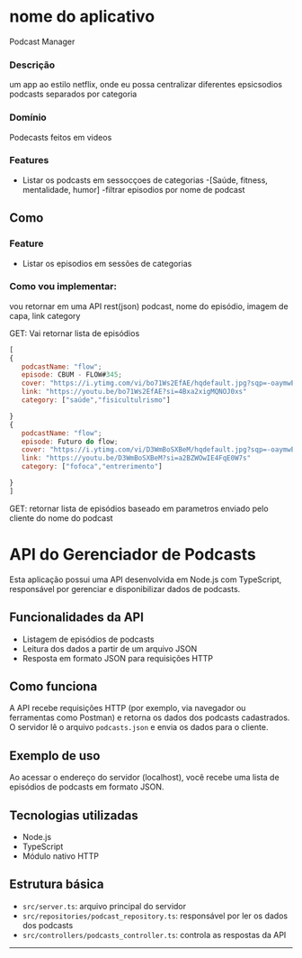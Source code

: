 # nome do aplicativo
Podcast Manager

### Descrição
um app ao estilo netflix, onde eu possa centralizar diferentes epsicsodios podcasts separados por categoria

### Domínio
Podecasts feitos em videos 

### Features
- Listar os podcasts em sessocçoes de categorias 
 -[Saúde, fitness, mentalidade, humor]
 -filtrar episodios por nome de podcast

 ## Como
 ### Feature
 - Listar os episodios em sessões de categorias
### Como vou implementar:
vou retornar em uma API rest(json) podcast, nome do episódio, imagem de capa, link category

GET: Vai retornar lista de episódios

 ```js
 [
 {
    podcastName: "flow";
    episode: CBUM - FLOW#345;
    cover: "https://i.ytimg.com/vi/bo71Ws2EfAE/hqdefault.jpg?sqp=-oaymwEnCNACELwBSFryq4qpAxkIARUAAIhCGAHYAQHiAQoIGBACGAY4AUAB&rs=AOn4CLDhynuXLhuUv_Yr6PTv5hnNX3S3zw"
    link: "https://youtu.be/bo71Ws2EfAE?si=4Bxa2xigMQNOJ0xs"
    category: ["saúde","fisicultulrismo"]

 }
 {
    podcastName: "flow";
    episode: Futuro do flow;
    cover: "https://i.ytimg.com/vi/D3WmBoSXBeM/hqdefault.jpg?sqp=-oaymwEnCNACELwBSFryq4qpAxkIARUAAIhCGAHYAQHiAQoIGBACGAY4AUAB&rs=AOn4CLCRxIRIlCSD3ZksoDLSl4toUa7ALA"
    link: "https://youtu.be/D3WmBoSXBeM?si=a2BZWOwIE4FqE0W7s"
    category: ["fofoca","entrerimento"]

 }
 ]
 ```
GET: retornar lista de episódios baseado em parametros enviado pelo cliente do nome do podcast

# API do Gerenciador de Podcasts

Esta aplicação possui uma API desenvolvida em Node.js com TypeScript, responsável por gerenciar e disponibilizar dados de podcasts.

## Funcionalidades da API
- Listagem de episódios de podcasts
- Leitura dos dados a partir de um arquivo JSON
- Resposta em formato JSON para requisições HTTP

## Como funciona
A API recebe requisições HTTP (por exemplo, via navegador ou ferramentas como Postman) e retorna os dados dos podcasts cadastrados. O servidor lê o arquivo `podcasts.json` e envia os dados para o cliente.

## Exemplo de uso
Ao acessar o endereço do servidor (localhost), você recebe uma lista de episódios de podcasts em formato JSON.

## Tecnologias utilizadas
- Node.js
- TypeScript
- Módulo nativo HTTP

## Estrutura básica
- `src/server.ts`: arquivo principal do servidor
- `src/repositories/podcast_repository.ts`: responsável por ler os dados dos podcasts
- `src/controllers/podcasts_controller.ts`: controla as respostas da API

---
